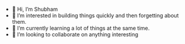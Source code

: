 - 👋 Hi, I’m Shubham
- 👀 I’m interested in building things quickly and then forgetting about them.
- 🌱 I’m currently learning a lot of things at the same time.
- 💞️ I’m looking to collaborate on anything interesting

<!---
shubham88fru/shubham88fru is a ✨ special ✨ repository because its `README.md` (this file) appears on your GitHub profile.
You can click the Preview link to take a look at your changes.
--->
